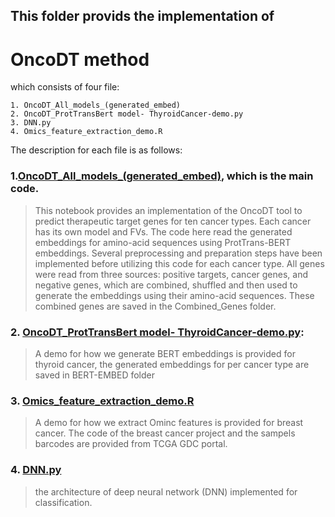 ## This folder provids the implementation of 
# OncoDT method
which consists of four file:

```
1. OncoDT_All_models_(generated_embed)
2. OncoDT_ProtTransBert model- ThyroidCancer-demo.py
3. DNN.py
4. Omics_feature_extraction_demo.R
```
 
The description for each file is as follows:
### 1.[OncoDT_All_models_(generated_embed)](https://github.com/MahaThafar/OncoDT-Method/blob/main/Code/OncoDT_All_models_(generated_embed).ipynb), which is the main code.
>This notebook provides an implementation of the OncoDT tool to predict therapeutic target genes for ten cancer types.
>Each cancer has its own model and FVs. The code here read the generated embeddings for amino-acid sequences using ProtTrans-BERT embeddings. Several preprocessing and preparation steps have been implemented before utilizing this code for each cancer type. 
>All genes were read from three sources: positive targets, cancer genes, and negative genes, which are combined, shuffled and then used to generate the embeddings using their amino-acid sequences. These combined genes are saved in the Combined_Genes folder.

### 2. [OncoDT_ProtTransBert model- ThyroidCancer-demo.py](https://github.com/MahaThafar/OncoDT-Method/blob/main/Code/OncoDT_ProtTransBert%20model-%20ThyroidCancer-demo.py): 
> A demo for how we generate BERT embeddings is provided for thyroid cancer, the generated embeddings for per cancer type are saved in BERT-EMBED folder

### 3. [Omics_feature_extraction_demo.R](https://github.com/MahaThafar/OncoDT-Method/blob/main/Code/Omics_feature_extraction_demo.R) 
> A demo for how we extract Ominc features is provided for breast cancer. The code of the breast cancer project and the sampels barcodes are provided from TCGA GDC portal.

### 4. [DNN.py](https://github.com/MahaThafar/OncoDT-Method/blob/main/Code/DNN_model.py)
>the architecture of deep neural network (DNN) implemented for classification.
